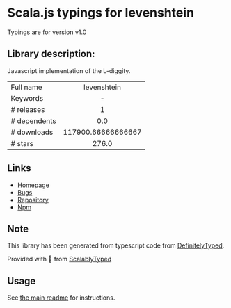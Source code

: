 
# Scala.js typings for levenshtein

Typings are for version v1.0

## Library description:
Javascript implementation of the L-diggity.

|                    |                 |
| ------------------ | :-------------: |
| Full name          | levenshtein |
| Keywords           | - |
| # releases         | 1 |
| # dependents       | 0.0 |
| # downloads        | 117900.66666666667 |
| # stars            | 276.0 |

## Links
- [Homepage](https://github.com/gf3/Levenshtein)
- [Bugs](https://github.com/gf3/Levenshtein/issues)
- [Repository](https://github.com/gf3/Levenshtein)
- [Npm](https://www.npmjs.com/package/levenshtein)
    


## Note
This library has been generated from typescript code from [DefinitelyTyped](https://definitelytyped.org).

Provided with :purple_heart: from [ScalablyTyped](https://github.com/oyvindberg/ScalablyTyped)

## Usage
See [the main readme](../../readme.md) for instructions.



